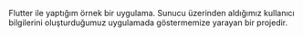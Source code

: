 Flutter ile yaptığım örnek bir uygulama.
Sunucu üzerinden aldığımız kullanıcı bilgilerini oluşturduğumuz uygulamada göstermemize yarayan bir projedir.
